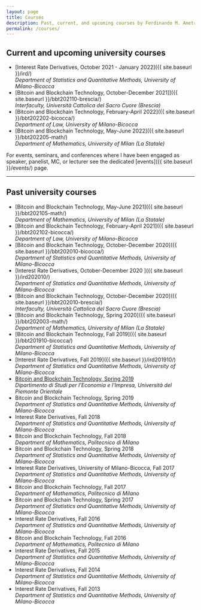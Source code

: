 ```yaml
---
layout: page
title: Courses
description: Past, current, and upcoming courses by Ferdinando M. Ametrano
permalink: /courses/
---
```


## Current and upcoming university courses

* [Interest Rate Derivatives, October 2021 - January 2022]({{ site.baseurl }}/ird/)  
  _Department of Statistics and Quantitative Methods, University of Milano-Bicocca_
* [Bitcoin and Blockchain Technology, October-December 2021]]({{ site.baseurl }}/bbt202110-brescia/)  
  _Interfaculty, Università Cattolica del Sacro Cuore (Brescia)_
* [Bitcoin and Blockchain Technology, February-April 2022]({{ site.baseurl }}/bbt202202-bicocca/)  
  _Department of Law, University of Milano-Bicocca_
* [Bitcoin and Blockchain Technology, May-June 2022]({{ site.baseurl }}/bbt202205-math/)  
  _Department of Mathematics, University of Milan (La Statale)_

For events, seminars, and conferences where I have been engaged
as speaker, panelist, MC, or lecturer see the dedicated [events]({{ site.baseurl }}/events/) page.

---

## Past university courses

* [Bitcoin and Blockchain Technology, May-June 2021]({{ site.baseurl }}/bbt202105-math/)  
  _Department of Mathematics, University of Milan (La Statale)_
* [Bitcoin and Blockchain Technology, February-April 2021]({{ site.baseurl }}/bbt202102-bicocca/)  
  _Department of Law, University of Milano-Bicocca_
* [Bitcoin and Blockchain Technology, October-December 2020]({{ site.baseurl }}/bbt202010-bicocca/)  
  _Department of Statistics and Quantitative Methods, University of Milano-Bicocca_
* [Interest Rate Derivatives, October-December 2020 ]({{ site.baseurl }}/ird202010/)  
  _Department of Statistics and Quantitative Methods, University of Milano-Bicocca_
* [Bitcoin and Blockchain Technology, October-December 2020]({{ site.baseurl }}/bbt202010-brescia/)  
  _Interfaculty, Università Cattolica del Sacro Cuore (Brescia)_
* [Bitcoin and Blockchain Technology, Spring 2020]({{ site.baseurl }}/bbt202003-math/)  
  _Department of Mathematics, University of Milan (La Statale)_
* [Bitcoin and Blockchain Technology, Fall 2019]({{ site.baseurl }}/bbt201910-bicocca/)  
  _Department of Statistics and Quantitative Methods, University of Milano-Bicocca_
* [Interest Rate Derivatives, Fall 2019]({{ site.baseurl }}/ird201910/)  
  _Department of Statistics and Quantitative Methods, University of Milano-Bicocca_
* [Bitcoin and Blockchain Technology, Spring 2019](https://sites.google.com/uniupo.it/manfinelectives/electives-in-finanza/smart-contracts-bitcoin-block-chain)  
  _Dipartimento di Studi per l'Economia e l'Impresa, Università del Piemonte Orientale_
* Bitcoin and Blockchain Technology, Spring 2019  
  _Department of Statistics and Quantitative Methods, University of Milano-Bicocca_
* Interest Rate Derivatives, Fall 2018  
  _Department of Statistics and Quantitative Methods, University of Milano-Bicocca_
* Bitcoin and Blockchain Technology, Fall 2018  
  _Department of Mathematics, Politecnico di Milano_
* Bitcoin and Blockchain Technology, Spring 2018  
  _Department of Statistics and Quantitative Methods, University of Milano-Bicocca_
* Interest Rate Derivatives, University of Milano-Bicocca, Fall 2017  
  _Department of Statistics and Quantitative Methods, University of Milano-Bicocca_
* Bitcoin and Blockchain Technology, Fall 2017  
  _Department of Mathematics, Politecnico di Milano_
* Bitcoin and Blockchain Technology, Spring 2017  
  _Department of Statistics and Quantitative Methods, University of Milano-Bicocca_
* Interest Rate Derivatives, Fall 2016  
  _Department of Statistics and Quantitative Methods, University of Milano-Bicocca_
* Bitcoin and Blockchain Technology, Fall 2016  
  _Department of Mathematics, Politecnico di Milano_
* Interest Rate Derivatives, Fall 2015  
  _Department of Statistics and Quantitative Methods, University of Milano-Bicocca_
* Interest Rate Derivatives, Fall 2014  
  _Department of Statistics and Quantitative Methods, University of Milano-Bicocca_
* Interest Rate Derivatives, Fall 2013  
  _Department of Statistics and Quantitative Methods, University of Milano-Bicocca_
